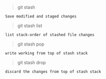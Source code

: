 >git stash

`Save modified and staged changes`

>git stash list

`list stack-order of stashed file changes`

>git stash pop

`write working from top of stash stack`

>git stash drop

`discard the changes from top of stash stack`

